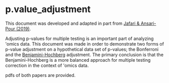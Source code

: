# p.value_adjustment

This document was developed and adapted in part from [Jafari & Ansari-Pour (2019)](https://doi.org/10.22074/cellj.2019.5992).

Adjusting p-values for multiple testing is an important part of analyzing 'omics data. This document was made in order to demonstrate two forms of p-value adjustment on a hypothetical data set of p-values; the Bonferroni and the [Benjamini-Hochberg]( https://doi.org/10.1111/j.2517-6161.1995.tb02031.x) adjustment. The primary conclusion is that the Benjamini-Hochberg is a more balanced approach for multiple testing correction in the context of 'omics data.

pdfs of both papers are provided.
